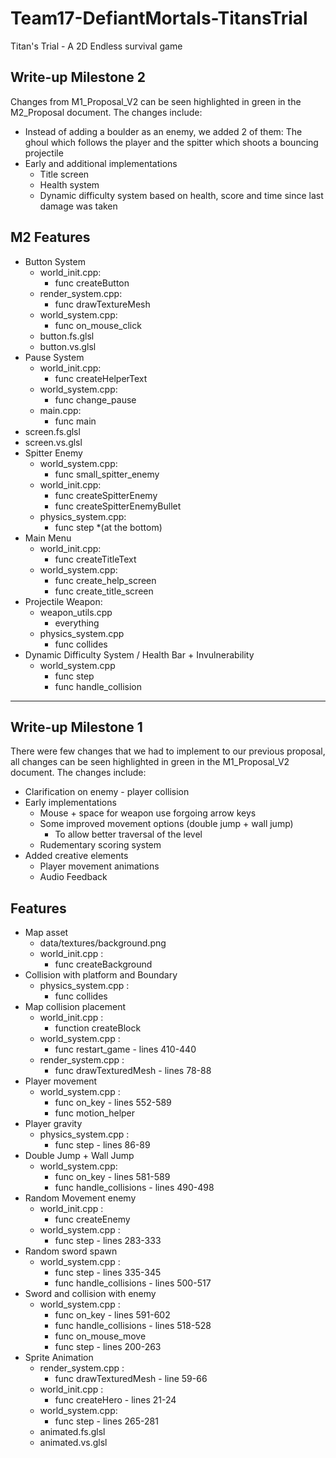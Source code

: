 # Team17-DefiantMortals-TitansTrial

Titan's Trial - A 2D Endless survival game

## Write-up Milestone 2

Changes from M1_Proposal_V2 can be seen highlighted in green in the M2_Proposal document. The changes include:

* Instead of adding a boulder as an enemy, we added 2 of them: The ghoul which follows the player and the spitter which shoots a bouncing projectile
* Early and additional implementations
  * Title screen
  * Health system
  * Dynamic difficulty system based on health, score and time since last damage was taken
  
## M2 Features
* Button System
  * world_init.cpp:
    * func createButton
  * render_system.cpp:
    * func drawTextureMesh
  * world_system.cpp:
    * func on_mouse_click
  * button.fs.glsl
  * button.vs.glsl
* Pause System
  * world_init.cpp:
    * func createHelperText
  * world_system.cpp:
    * func change_pause
  * main.cpp:
    * func main
* screen.fs.glsl
* screen.vs.glsl
* Spitter Enemy
  * world_system.cpp:
    * func small_spitter_enemy
  * world_init.cpp:
    * func createSpitterEnemy
    * func createSpitterEnemyBullet
  * physics_system.cpp:
    * func step *(at the bottom)
* Main Menu
  * world_init.cpp:
    * func createTitleText
  * world_system.cpp:
    * func create_help_screen
    * func create_title_screen
* Projectile Weapon:
  * weapon_utils.cpp
    * everything
  * physics_system.cpp
    * func collides
* Dynamic Difficulty System / Health Bar + Invulnerability
  * world_system.cpp
    * func step
    * func handle_collision

---

## Write-up Milestone 1

There were few changes that we had to implement to our previous proposal, all changes can be seen highlighted in green in the M1_Proposal_V2 document. The changes include:

* Clarification on enemy - player collision
* Early implementations
  * Mouse + space for weapon use forgoing arrow keys
  * Some improved movement options (double jump + wall jump)
    * To allow better traversal of the level
  * Rudementary scoring system
* Added creative elements
  * Player movement animations
  * Audio Feedback

## Features

* Map asset
  * data/textures/background.png
  * world_init.cpp :
    * func createBackground
* Collision with platform and Boundary
  * physics_system.cpp :
    * func collides
* Map collision placement
  * world_init.cpp :
    * function createBlock
  * world_system.cpp :
    * func restart_game - lines 410-440
  * render_system.cpp :
    * func drawTexturedMesh - lines 78-88
* Player movement
  * world_system.cpp :
    * func on_key - lines 552-589
    * func motion_helper
* Player gravity
  * physics_system.cpp :
    * func step - lines 86-89
* Double Jump + Wall Jump
  * world_system.cpp:
    * func on_key - lines 581-589
    * func handle_collisions - lines 490-498
* Random Movement enemy
  * world_init.cpp :
    * func createEnemy
  * world_system.cpp :
    * func step - lines 283-333
* Random sword spawn
  * world_system.cpp :
    * func step - lines 335-345
    * func handle_collisions - lines 500-517
* Sword and collision with enemy
  * world_system.cpp :
    * func on_key - lines 591-602
    * func handle_collisions - lines 518-528
    * func on_mouse_move
    * func step - lines 200-263
* Sprite Animation
  * render_system.cpp :
    * func drawTexturedMesh - line 59-66
  * world_init.cpp :
    * func createHero - lines 21-24
  * world_system.cpp:
    * func step - lines 265-281
  * animated.fs.glsl
  * animated.vs.glsl
